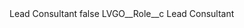 <?xml version="1.0" encoding="UTF-8"?>
<CustomMetadata xmlns="http://soap.sforce.com/2006/04/metadata" xmlns:xsi="http://www.w3.org/2001/XMLSchema-instance" xmlns:xsd="http://www.w3.org/2001/XMLSchema">
    <label>Lead Consultant</label>
    <protected>false</protected>
    <values>
        <field>LVGO__Role__c</field>
        <value xsi:type="xsd:string">Lead Consultant</value>
    </values>
</CustomMetadata>
